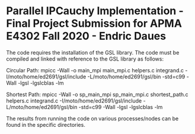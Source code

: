 # Parallel IPCauchy Implementation - Final Project Submission for APMA E4302 Fall 2020 - Endric Daues

The code requires the installation of the GSL library. The code must be compiled and linked with reference to the GSL library as follows:

Circular Path:
mpicc -Wall -o main_mpi main_mpi.c helpers.c integrand.c -I/moto/home/ed2691/gsl/include -L/moto/home/ed2691/gsl/bin -std=c99 -Wall -lgsl -lgslcblas -lm

Shortest Path:
mpicc -Wall -o sp_main_mpi sp_main_mpi.c shortest_path.c helpers.c integrand.c -I/moto/home/ed2691/gsl/include -L/moto/home/ed2691/gsl/bin -std=c99 -Wall -lgsl -lgslcblas -lm

The results from running the code on various processes/nodes can be found in the specific directories.



